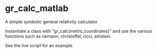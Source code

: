 # gr_calc_matlab
A simple symbolic general relativity calculator

Instantiate a class with "gr_calc(metric,coordinates)" and use the various functions such as riemann, christoffel, ricci, einstein.

See the live script for an example.

